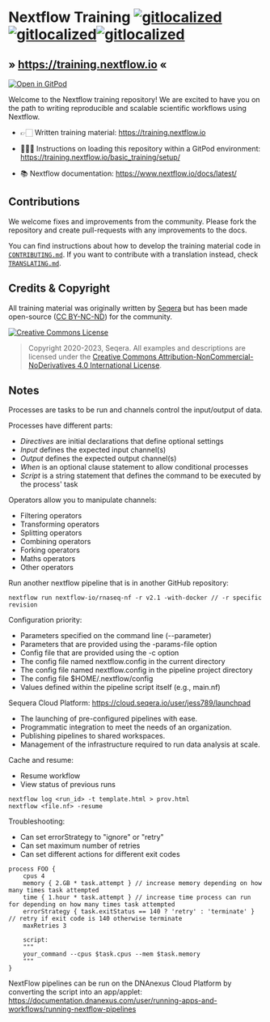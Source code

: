 # Nextflow Training [![gitlocalized ](https://gitlocalize.com/repo/8431/pt/badge.svg)](#)[![gitlocalized ](https://gitlocalize.com/repo/8431/fr/badge.svg)](#)[![gitlocalized ](https://gitlocalize.com/repo/8431/es/badge.svg)](#)

## » <https://training.nextflow.io> «

[![Open in GitPod](https://img.shields.io/badge/Gitpod-%20Open%20in%20Gitpod-908a85?logo=gitpod)](https://gitpod.io/#https://github.com/nextflow-io/training)

Welcome to the Nextflow training repository!
We are excited to have you on the path to writing reproducible and scalable scientific workflows using Nextflow.

-   👉🏻 Written training material: <https://training.nextflow.io>

-   👩🏻‍💻 Instructions on loading this repository within a GitPod environment: <https://training.nextflow.io/basic_training/setup/>

-   📚 Nextflow documentation: <https://www.nextflow.io/docs/latest/>

## Contributions

We welcome fixes and improvements from the community. Please fork the repository and create pull-requests with any improvements to the docs.

You can find instructions about how to develop the training material code in [`CONTRIBUTING.md`](CONTRIBUTING.md). If you want to contribute with a translation instead, check [`TRANSLATING.md`](TRANSLATING.md).

## Credits & Copyright

All training material was originally written by [Seqera](https://seqera.io) but has been made open-source ([CC BY-NC-ND](https://creativecommons.org/licenses/by-nc-nd/4.0/)) for the community.

<a rel="license" href="http://creativecommons.org/licenses/by-nc-nd/4.0/"><img alt="Creative Commons License" src="docs/assets/img/cc_by-nc-nd.svg" /></a>

> Copyright 2020-2023, Seqera. All examples and descriptions are licensed under the <a rel="license" href="http://creativecommons.org/licenses/by-nc-nd/4.0/">Creative Commons Attribution-NonCommercial-NoDerivatives 4.0 International License</a>.


## Notes
Processes are tasks to be run and channels control the input/output of data.

Processes have different parts:
* *Directives* are initial declarations that define optional settings
* *Input* defines the expected input channel(s)
* *Output* defines the expected output channel(s)
* *When* is an optional clause statement to allow conditional processes
* *Script* is a string statement that defines the command to be executed by the process' task

Operators allow you to manipulate channels:
* Filtering operators
* Transforming operators
* Splitting operators
* Combining operators
* Forking operators
* Maths operators
* Other operators

Run another nextflow pipeline that is in another GitHub repository:
```
nextflow run nextflow-io/rnaseq-nf -r v2.1 -with-docker // -r specific revision
```

Configuration priority:
*  Parameters specified on the command line (--parameter)
*  Parameters that are provided using the -params-file option
*  Config file that are provided using the -c option
*  The config file named nextflow.config in the current directory
*  The config file named nextflow.config in the pipeline project directory
*  The config file $HOME/.nextflow/config
*  Values defined within the pipeline script itself (e.g., main.nf)

Sequera Cloud Platform: https://cloud.seqera.io/user/jess789/launchpad
* The launching of pre-configured pipelines with ease.
* Programmatic integration to meet the needs of an organization.
* Publishing pipelines to shared workspaces.
* Management of the infrastructure required to run data analysis at scale.

Cache and resume:
* Resume workflow
* View status of previous runs
```
nextflow log <run_id> -t template.html > prov.html
nextflow <file.nf> -resume
```

Troubleshooting:
* Can set errorStrategy to "ignore" or "retry"
* Can set maximum number of retries
* Can set different actions for different exit codes
```
process FOO {
    cpus 4
    memory { 2.GB * task.attempt } // increase memory depending on how many times task attempted
    time { 1.hour * task.attempt } // increase time process can run for depending on how many times task attempted
    errorStrategy { task.exitStatus == 140 ? 'retry' : 'terminate' } // retry if exit code is 140 otherwise terminate
    maxRetries 3 

    script:
    """
    your_command --cpus $task.cpus --mem $task.memory
    """
}
```

NextFlow pipelines can be run on the DNAnexus Cloud Platform by converting the script into an app/applet: https://documentation.dnanexus.com/user/running-apps-and-workflows/running-nextflow-pipelines
